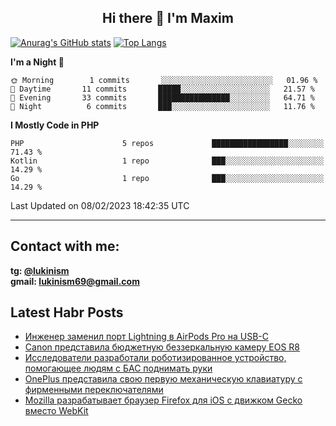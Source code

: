 ## <div style="text-align: center;"> Hi there 👋 I'm Maxim</div>

[![Anurag's GitHub stats](https://github-readme-stats.vercel.app/api?username=lukinism)](https://github.com/anuraghazra/github-readme-stats) [![Top Langs](https://github-readme-stats.vercel.app/api/top-langs/?username=lukinism)](https://github.com/anuraghazra/github-readme-stats)

<!--START_SECTION:waka-->
**I'm a Night 🦉** 

```text
🌞 Morning        1 commits       ░░░░░░░░░░░░░░░░░░░░░░░░░   01.96 % 
🌆 Daytime       11 commits       █████░░░░░░░░░░░░░░░░░░░░   21.57 % 
🌃 Evening       33 commits       ████████████████░░░░░░░░░   64.71 % 
🌙 Night          6 commits       ███░░░░░░░░░░░░░░░░░░░░░░   11.76 % 

```


**I Mostly Code in PHP** 

```text
PHP                      5 repos             █████████████████░░░░░░░░   71.43 % 
Kotlin                   1 repo              ███░░░░░░░░░░░░░░░░░░░░░░   14.29 % 
Go                       1 repo              ███░░░░░░░░░░░░░░░░░░░░░░   14.29 % 

```



 Last Updated on 08/02/2023 18:42:35 UTC
<!--END_SECTION:waka-->
___
## Contact with me:
**tg: [@lukinism](https://t.me/lukinism)  
gmail: lukinism69@gmail.com**

## Latest Habr Posts
<!-- BLOG-POST-LIST:START -->
- [Инженер заменил порт Lightning в AirPods Pro на USB-C](https://habr.com/ru/post/715734/)
- [Canon представила бюджетную беззеркальную камеру EOS R8](https://habr.com/ru/post/715718/)
- [Исследователи разработали роботизированное устройство, помогающее людям с БАС поднимать руки](https://habr.com/ru/post/715662/)
- [OnePlus представила свою первую механическую клавиатуру с фирменными переключателями](https://habr.com/ru/post/715648/)
- [Mozilla разрабатывает браузер Firefox для iOS с движком Gecko вместо WebKit](https://habr.com/ru/post/715618/)
<!-- BLOG-POST-LIST:END -->

